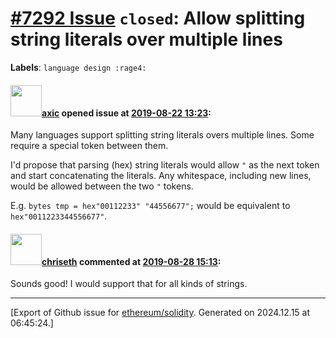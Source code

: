 # [\#7292 Issue](https://github.com/ethereum/solidity/issues/7292) `closed`: Allow splitting string literals over multiple lines
**Labels**: `language design :rage4:`


#### <img src="https://avatars.githubusercontent.com/u/20340?v=4" width="50">[axic](https://github.com/axic) opened issue at [2019-08-22 13:23](https://github.com/ethereum/solidity/issues/7292):

Many languages support splitting string literals overs multiple lines. Some require a special token between them.

I'd propose that parsing (hex) string literals would allow `"` as the next token and start concatenating the literals. Any whitespace, including new lines, would be allowed between the two `"` tokens.

E.g. `bytes tmp = hex"00112233" "44556677";` would be equivalent to `hex"0011223344556677"`.

#### <img src="https://avatars.githubusercontent.com/u/9073706?v=4" width="50">[chriseth](https://github.com/chriseth) commented at [2019-08-28 15:13](https://github.com/ethereum/solidity/issues/7292#issuecomment-525791068):

Sounds good! I would support that for all kinds of strings.


-------------------------------------------------------------------------------



[Export of Github issue for [ethereum/solidity](https://github.com/ethereum/solidity). Generated on 2024.12.15 at 06:45:24.]
